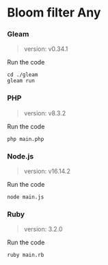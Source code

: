 # Bloom filter Any

### Gleam

> version: v0.34.1

Run the code

```
cd ./gleam
gleam run
```

### PHP

> version: v8.3.2

Run the code

```
php main.php
```

### Node.js

> version: v16.14.2

Run the code

```
node main.js
```

### Ruby

> version: 3.2.0

Run the code

```
ruby main.rb
```
